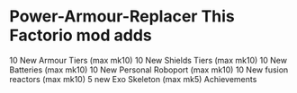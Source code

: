 # Power-Armour-Replacer This Factorio mod adds 
10 New Armour Tiers (max mk10)
10 New Shields Tiers (max mk10) 
10 New Batteries (max mk10)
10 New Personal Roboport (max mk10)
10 New fusion reactors (max mk10)
5 new Exo Skeleton (max mk5)
Achievements